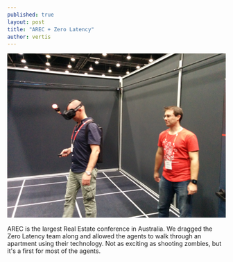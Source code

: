 ```yaml
---
published: true
layout: post
title: "AREC + Zero Latency"
author: vertis
---
```


![An agent walks around a house untethered](/assets/images/arec-zerolatency.png)

AREC is the largest Real Estate conference in Australia. We dragged the Zero Latency team along and allowed the agents to walk through an apartment using their technology. Not as exciting as shooting zombies, but it's a first for most of the agents.
